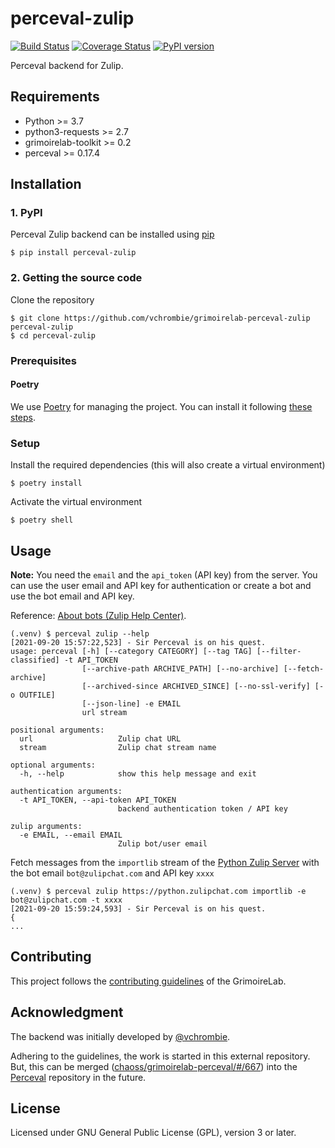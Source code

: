 # perceval-zulip
[![Build Status](https://github.com/vchrombie/grimoirelab-perceval-zulip/workflows/tests/badge.svg)](https://github.com/vchrombie/grimoirelab-perceval-zulip/actions?query=workflow:tests+branch:master+event:push) [![Coverage Status](https://img.shields.io/coveralls/vchrombie/grimoirelab-perceval-zulip.svg)](https://coveralls.io/r/vchrombie/grimoirelab-perceval-zulip?branch=master) [![PyPI version](https://badge.fury.io/py/perceval-zulip.svg)](https://badge.fury.io/py/perceval-zulip)

Perceval backend for Zulip.

## Requirements

* Python >= 3.7
* python3-requests >= 2.7
* grimoirelab-toolkit >= 0.2
* perceval >= 0.17.4

## Installation

### 1. PyPI

Perceval Zulip backend can be installed using [pip](https://pip.pypa.io/en/stable/)
```
$ pip install perceval-zulip
```

### 2. Getting the source code

Clone the repository
```
$ git clone https://github.com/vchrombie/grimoirelab-perceval-zulip perceval-zulip
$ cd perceval-zulip
```

### Prerequisites

#### Poetry

We use [Poetry](https://python-poetry.org/docs/) for managing the project.
You can install it following [these steps](https://python-poetry.org/docs/#installation).

### Setup

Install the required dependencies (this will also create a virtual environment)
```
$ poetry install
```

Activate the virtual environment
```
$ poetry shell
```

## Usage

**Note:** You need the `email` and the `api_token` (API key) from the server. You can use the user email and API key
for authentication or create a bot and use the bot email and API key.

Reference: [About bots (Zulip Help Center)](https://zulip.com/help/bots-and-integrations).
```
(.venv) $ perceval zulip --help
[2021-09-20 15:57:22,523] - Sir Perceval is on his quest.
usage: perceval [-h] [--category CATEGORY] [--tag TAG] [--filter-classified] -t API_TOKEN
                [--archive-path ARCHIVE_PATH] [--no-archive] [--fetch-archive]
                [--archived-since ARCHIVED_SINCE] [--no-ssl-verify] [-o OUTFILE]
                [--json-line] -e EMAIL
                url stream

positional arguments:
  url                   Zulip chat URL
  stream                Zulip chat stream name

optional arguments:
  -h, --help            show this help message and exit

authentication arguments:
  -t API_TOKEN, --api-token API_TOKEN
                        backend authentication token / API key

zulip arguments:
  -e EMAIL, --email EMAIL
                        Zulip bot/user email
```

Fetch messages from the `importlib` stream of the [Python Zulip Server](https://python.zulipchat.com) with the
bot email `bot@zulipchat.com` and API key `xxxx`
```
(.venv) $ perceval zulip https://python.zulipchat.com importlib -e bot@zulipchat.com -t xxxx
[2021-09-20 15:59:24,593] - Sir Perceval is on his quest.
{
...
```

## Contributing

This project follows the [contributing guidelines](https://github.com/chaoss/grimoirelab/blob/master/CONTRIBUTING.md)
of the GrimoireLab.

## Acknowledgment

The backend was initially developed by [@vchrombie](https://github.com/vchrombie).

Adhering to the guidelines, the work is started in this external repository. But, this can be merged
([chaoss/grimoirelab-perceval/#/667](https://github.com/chaoss/grimoirelab-perceval/pull/667)) into the 
[Perceval](https://github.com/chaoss/grimoirelab-perceval) repository in the future.

## License

Licensed under GNU General Public License (GPL), version 3 or later.
